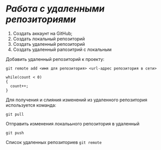 # ***Работа с удаленными репозиториями***

1. Создать аккаунт на GitHub;
2. Создать локальный репозиторий
3. Создать удаленный репозиторий
4. Создать удаленный рапозитрий с локальным

Добавить удаленный репозиторий к проекту:
```
git remote add <имя для репозитория> <url-адрес репозитория в сети>
```
```
while(count < 0)
{
  count++;
}
```

Для получения и слияния изменений из удаленного репозитория используется команда:
```
git pull
```
Отправить изменения локалььного репозитория в удаленный 
```
git push
```
Список удаленных репозиториев `git remote`

